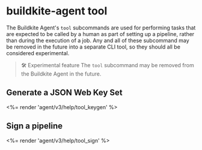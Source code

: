 # buildkite-agent tool

The Buildkite Agent's `tool` subcommands are used for performing tasks that are expected to be called by a human as part of setting up a pipeline, rather than during the execution of a job. Any and all of these subcommand may be removed in the future into a separate CLI tool, so they should all be considered experimental.

> 🛠 Experimental feature
> The `tool` subcommand may be removed from the Buildkite Agent in the future.

<!-- vale off -->
## Generate a JSON Web Key Set
<!-- vale on -->

<%= render 'agent/v3/help/tool_keygen' %>

## Sign a pipeline

<%= render 'agent/v3/help/tool_sign' %>
